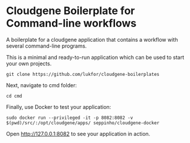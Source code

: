 # Cloudgene Boilerplate for Command-line workflows

A boilerplate for a cloudgene application that contains a workflow with several command-line programs.

This is a minimal and ready-to-run application which can be used to start your own projects.

```
git clone https://github.com/lukfor/cloudgene-boilerplates
```

Next, navigate to cmd folder:
```
cd cmd
```


Finally, use Docker to test your application:

```
sudo docker run --privileged -it -p 8082:8082 -v $(pwd)/src/:/opt/cloudgene/apps/ seppinho/cloudgene-docker
```

Open http://127.0.0.1:8082 to see your application in action.

